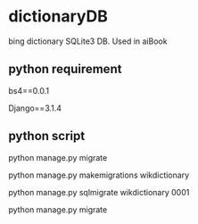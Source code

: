 # dictionaryDB
bing dictionary SQLite3 DB. Used in aiBook

## python requirement
bs4==0.0.1

Django==3.1.4

## python script
python manage.py migrate

python manage.py makemigrations wikdictionary

python manage.py sqlmigrate wikdictionary 0001

python manage.py migrate


